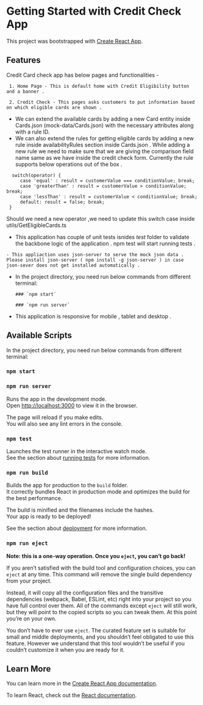 # Getting Started with Credit Check App

This project was bootstrapped with [Create React App](https://github.com/facebook/create-react-app).

## Features

Credit Card check app has below pages and functionalities -

     1. Home Page - This is default home with Credit Eligibility button and a banner .

     2. Credit Check - This pages asks customers to put information based on which eligible cards are shown .

  -    We can extend the available cards by adding a new Card entity inside Cards.json (mock-data/Cards.json)  with the necessary attributes along with a rule ID.
  -    We can also extend the rules for getting eligible cards by adding a new rule inside availabilityRules section inside Cards.json . While adding a new rule we need to make sure  that  we are giving the comparison field name same as we have inside the credit check form. Currently the rule supports below
  operations out of the box .
   ```
     switch(operator) {
        case 'equal' : result = customerValue === conditionValue; break;
        case 'greaterThan' : result = customerValue > conditionValue; break;
        case 'lessThan' : result = customerValue < conditionValue; break;
        default: result = false; break;
    }
   ```
   Should we need a new operator ,we need to update this switch case inside utils/GetEligibleCards.ts

   -  This application has couple of unit tests isnides _test_ folder to validate the backbone  logic of the application . npm test will start running tests .

    - This appliaction uses json-server to serve the mock json data . Please install json-server ( npm install -g json-server ) in case json-sever does not get installed automatically .

   - In the project directory, you need run below commands from different terminal:

         ### `npm start`

         ### `npm run server`

   - This application is responsive  for mobile , tablet and desktop . 

## Available Scripts

In the project directory, you need run below commands from different terminal:

### `npm start`

### `npm run server`

Runs the app in the development mode.\
Open [http://localhost:3000](http://localhost:3000) to view it in the browser.


The page will reload if you make edits.\
You will also see any lint errors in the console.

### `npm test`

Launches the test runner in the interactive watch mode.\
See the section about [running tests](https://facebook.github.io/create-react-app/docs/running-tests) for more information.

### `npm run build`

Builds the app for production to the `build` folder.\
It correctly bundles React in production mode and optimizes the build for the best performance.

The build is minified and the filenames include the hashes.\
Your app is ready to be deployed!

See the section about [deployment](https://facebook.github.io/create-react-app/docs/deployment) for more information.

### `npm run eject`

**Note: this is a one-way operation. Once you `eject`, you can’t go back!**

If you aren’t satisfied with the build tool and configuration choices, you can `eject` at any time. This command will remove the single build dependency from your project.

Instead, it will copy all the configuration files and the transitive dependencies (webpack, Babel, ESLint, etc) right into your project so you have full control over them. All of the commands except `eject` will still work, but they will point to the copied scripts so you can tweak them. At this point you’re on your own.

You don’t have to ever use `eject`. The curated feature set is suitable for small and middle deployments, and you shouldn’t feel obligated to use this feature. However we understand that this tool wouldn’t be useful if you couldn’t customize it when you are ready for it.

## Learn More

You can learn more in the [Create React App documentation](https://facebook.github.io/create-react-app/docs/getting-started).

To learn React, check out the [React documentation](https://reactjs.org/).
